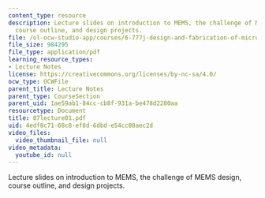 ```yaml
---
content_type: resource
description: Lecture slides on introduction to MEMS, the challenge of MEMS design,
  course outline, and design projects.
file: /ol-ocw-studio-app/courses/6-777j-design-and-fabrication-of-microelectromechanical-devices-spring-2007/4edf8c7168c8ef8d6dbde54cc08aec2d_07lecture01.pdf
file_size: 984295
file_type: application/pdf
learning_resource_types:
- Lecture Notes
license: https://creativecommons.org/licenses/by-nc-sa/4.0/
ocw_type: OCWFile
parent_title: Lecture Notes
parent_type: CourseSection
parent_uid: 1ae59ab1-84cc-cb8f-931a-be478d2280aa
resourcetype: Document
title: 07lecture01.pdf
uid: 4edf8c71-68c8-ef8d-6dbd-e54cc08aec2d
video_files:
  video_thumbnail_file: null
video_metadata:
  youtube_id: null
---
```

Lecture slides on introduction to MEMS, the challenge of MEMS design, course outline, and design projects.